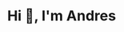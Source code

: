 <h1 align="center">Hi 👋, I'm Andres</h1>

<!--
**devandresl/devandresl** is a ✨ _special_ ✨ repository because its `README.md` (this file) appears on your GitHub profile.

Here are some ideas to get you started:

![image](https://github.com/devandresl/devandresl/assets/136863418/e1c9d195-44a2-4f36-9898-ff1a49a61407)

-->
